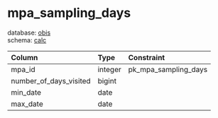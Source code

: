 # mpa_sampling_days
database: [obis](../)  
schema: [calc](calc)  

|Column|Type|Constraint|
|:---|:---|:---|
|mpa_id|integer|pk_mpa_sampling_days |
|number_of_days_visited|bigint||
|min_date|date||
|max_date|date||
